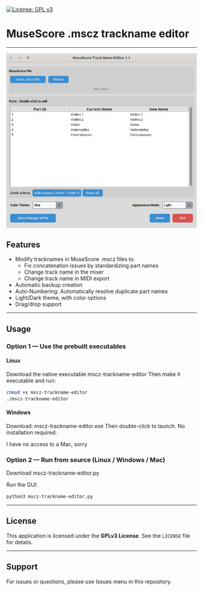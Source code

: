 [![License: GPL v3](https://img.shields.io/badge/License-GPL%20v3-blue.svg)](https://www.gnu.org/licenses/gpl-3.0.en.html)

# MuseScore .mscz trackname editor

---

![screenshot](trackname1.1.png)

## Features 

- Modify tracknames in MuseScore .mscz files to
    - Fix concatenation issues by standardizing part names
    - Change track name in the mixer
    - Change track name in MIDI export
- Automatic backup creation
- Auto-Numbering: Automatically resolve duplicate part names
- Light/Dark theme, with color options
- Drag/drop support

---

## Usage

### Option 1 — Use the prebuilt executables

#### **Linux**
Download the native executable mscz-trackname-editor
Then make it executable and run:
```bash
chmod +x mscz-trackname-editor
./mscz-trackname-editor
````

#### **Windows**
Download: mscz-trackname-editor.exe
Then double-click to launch. No installation required.

I have no access to a Mac, sorry

### Option 2 — Run from source (Linux / Windows / Mac)

Download mscz-trackname-editor.py

Run the GUI:
```bash
python3 mscz-trackname-editor.py
````

---

## License

This application is licensed under the **GPLv3 License**. See the `LICENSE` file for details.

---

## Support
For issues or questions, please use Issues menu in this repository.
